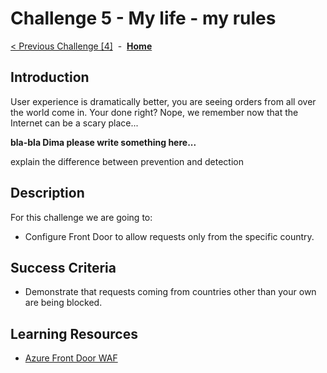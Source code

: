 # Challenge 5 - My life - my rules

[< Previous Challenge [4]](./Challenge04.md)&nbsp;&nbsp;-&nbsp;&nbsp;**[Home](../README.md)**

## Introduction

User experience is dramatically better, you are seeing orders from all over the world come in. Your done right?  Nope, we remember now that the Internet can be a scary place... 

**bla-bla Dima please write something here...**

explain the difference between prevention and detection

## Description

For this challenge we are going to:
- Configure Front Door to allow requests only from the specific country.

## Success Criteria

- Demonstrate that requests coming from countries other than your own are being blocked.

## Learning Resources

- [Azure Front Door WAF](https://docs.microsoft.com/en-us/azure/web-application-firewall/afds/afds-overview)
